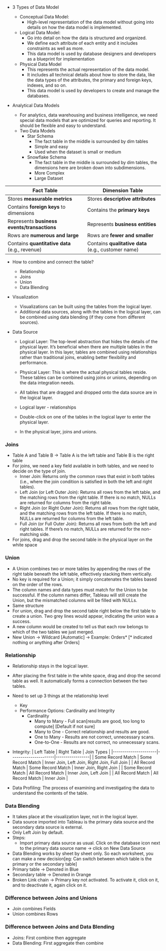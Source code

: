 - 3 Types of Data Model
  - Conceptual Data Model:
    - High-level representation of the data model without going into details on how the data model is implemented.
  - Logical Data Model:
    - Go into detail on how the data is structured and organized.
    - We define each attribute of each entity and it includes constraints as well as more.
    - This data model is used by database designers and developers as a blueprint for implementation
  - Physical Data Model
    - This represents the actual representation of the data model.
    - It includes all technical details about how to store the data, like the data types of the attributes, the primary and foreign keys, indexes, and so on.
    - This data model is used by developers to create and manage the databases. 

- Analytical Data Models
  - For analytics, data warehousing and business intelligence, we need special data models that are optimized for queries and reporting. It should be flexible and easy to understand.
  - Two Data Models
    - Star Schema
      - The fact table in the middle is surrounded by dim tables
      - Simple and easy
      - Used when the dataset is small or medium
    - Snowflake Schema
      - The fact table in the middle is surrounded by dim tables, the dimensions here are broken down into subdimensions.
      - More Complex
      - Large Dataset

| Fact Table                         | Dimension Table                      |
|-------------------------------------|--------------------------------------|
| Stores **measurable metrics**       | Stores **descriptive attributes**    |
| Contains **foreign keys** to dimensions | Contains the **primary keys**      |
| Represents **business events/transactions** | Represents **business entities** |
| Rows are **numerous and large**     | Rows are **fewer and smaller**       |
| Contains **quantitative data** (e.g., revenue) | Contains **qualitative data** (e.g., customer name) |

- How to combine and connect the table?
  - Relationship
  - Joins
  - Union
  - Data Blending

- Visualization
  - Visualizations can be built using the tables from the logical layer.
  - Additional data sources, along with the tables in the logical layer, can be combined using data blending (if they come from different sources).
- Data Source
  - Logical Layer: The top-level abstraction that hides the details of the physical layer. It’s beneficial when there are multiple tables in the physical layer. In this layer, tables are combined using relationships rather than traditional joins, enabling better flexibility and performance.
  - Physical Layer: This is where the actual physical tables reside. These tables can be combined using joins or unions, depending on the data integration needs.

  - All tables that are dragged and dropped onto the data source are in the logical layer.
  - Logical layer - relationships
  - Double-click on one of the tables in the logical layer to enter the physical layer.
  - In the physical layer, joins and unions.

### Joins
- Table A and Table B -> Table A is the left table and Table B is the right table
- For joins, we need a key field available in both tables, and we need to decide on the type of join.
  - Inner Join: Returns only the common rows that exist in both tables (i.e., where the join condition is satisfied in both the left and right tables).
  - Left Join (or Left Outer Join): Returns all rows from the left table, and the matching rows from the right table. If there is no match, NULLs are returned for columns from the right table.
  - Right Join (or Right Outer Join): Returns all rows from the right table, and the matching rows from the left table. If there is no match, NULLs are returned for columns from the left table.
  - Full Join (or Full Outer Join): Returns all rows from both the left and right tables. If there’s no match, NULLs are returned for the non-matching side.
- For joins, drag and drop the second table in the physical layer on the white space
  
### Union
- A Union combines two or more tables by appending the rows of the right table beneath the left table, effectively stacking them vertically.
- No key is required for a Union; it simply concatenates the tables based on the order of the rows.
- The column names and data types must match for the Union to be successful. If the column names differ, Tableau will still create the Union, but the mismatched columns will be filled with NULLs.
- Same structure
- For union, drag and drop the second table right below the first table to create a union. Two grey lines would appear, indicating the union was a success.
- A new column would be created to tell us that each row belongs to which of the two tables we just merged.
- New Union -> Wildcard [Automatic] -> Example: Orders* [* indicated nothing or anything after Orders]

### Relationship
- Relationship stays in the logical layer.
- After placing the first table in the white space, drag and drop the second table as well. It automatically forms a connection between the two tables.
- Need to set up 3 things at the relationship level
  - Key  
  - Performance Options: Cardinality and Integrity
    - Cardinality
      - Many to Many - Full scan[results are good, too long to compute] [Default if not sure]
      - Many to One - Correct relationship and results are good.
      - One to Many - Results are not correct, unnecessary scans.
      - One-to-One - Results are not correct, no unnecessary scans.
 - Integrity:
  | Left Table           | Right Table          | Join Types      |
  |----------------------|----------------------|-----------------|
  | Some Record Match    | Some Record Match    | Inner Join, Left Join, Right Join, Full Join      |
  | All Record Match     | Some Record Match    | Inner Join, Right Join       |
  | Some Record Match    | All Record Match     | Inner Join, Left Join      |
  | All Record Match     | All Record Match     | Inner Join       |
   
- Data Profiling: The process of examining and investigating the data to understand the contents of the table.

### Data Blending
- It takes place at the visualization layer, not in the logical layer.
- Data source imported into Tableau is the primary data source and the secondary data source is external.
- Only Left Join by default.
- Steps:
  - Import primary data source as usual. Click on the database icon next to the primary data source name -> click on New Data Source
- Data Blending works by sheet by sheet only. So each worksheet, you can make a new decision[eg: Can switch between which table is the primary or the secondary table]
- Primary table -> Denoted in Blue
- Secondary table -> Denoted in Orange
- Broken Link chain -> Primary key not activated. To activate it, click on it, and to deactivate it, again click on it.

### Difference between Joins and Unions
- Join combines Fields
- Union combines Rows

### Difference between Joins and Data Blending
- Joins: First combine then aggregate
- Data Blending: First aggregate then combine

